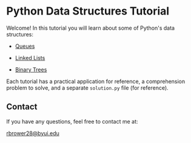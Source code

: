 # Python Data Structures Tutorial

Welcome! In this tutorial you will learn about some of Python's data structures:

* [Queues](1-queues.md)

* [Linked Lists](2-linked_lists.md)

* [Binary Trees](3-trees.md)

Each tutorial has a practical application for reference, a comprehension problem to solve, and a separate `solution.py` file (for reference).

## Contact

If you have any questions, feel free to contact me at:

rbrower28@byui.edu